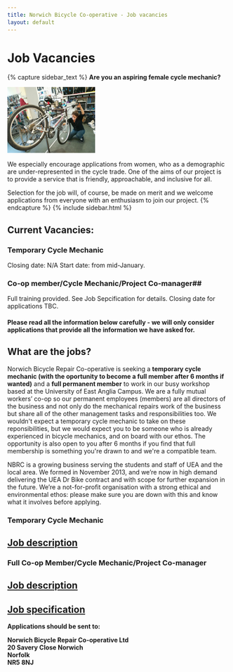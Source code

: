 ```yaml
---
title: Norwich Bicycle Co-operative - Job vacancies
layout: default
---
```


# Job Vacancies

{% capture sidebar_text %} __Are you an aspiring female cycle mechanic?__

<img src="/static/images/IMG_20181024_161900.jpg" width="200" height="150" />

We especially encourage applications from women, who as a demographic are under-represented in the cycle trade. One of the aims of our project is to provide a service that is friendly, approachable, and inclusive for all.

Selection for the job will, of course, be made on merit and we welcome applications from everyone with an enthusiasm to join our project. {% endcapture %} {% include sidebar.html %}

## Current Vacancies:

### Temporary Cycle Mechanic
Closing date: N/A
Start date: from mid-January.

### Co-op member/Cycle Mechanic/Project Co-manager##
Full training provided. See Job Sepcification for details.
Closing date for applications TBC.


#### Please read all the information below carefully - we will only consider applications that provide all the information we have asked for.

## What are the jobs?
Norwich Bicycle Repair Co-operative is seeking a __temporary cycle mechanic (with the oportunity to become a full member after 6 months if wanted)__ and a __full permanent member__ to work in our busy workshop based at the University of East Anglia Campus. We are a fully mutual workers’ co-op so our permanent employees (members) are all directors of the business and not only do the mechanical repairs work of the business but share all of the other management tasks and responsibilities too. We wouldn't expect a temporary cycle mechanic to take on these reponsibilities, but we would expect you to be someone who is already experienced in bicycle mechanics, and on board with our ethos. The opportunity is also open to you after 6 months if you find that full membership is something you're drawn to and we're a compatible team.

NBRC is a growing business serving the students and staff of UEA and the local area. We formed in November 2013, and we’re now in high demand delivering the UEA Dr Bike contract and with scope for further expansion in the future. We’re a not-for-profit organisation with a strong ethical and environmental ethos: please make sure you are down with this and know what it involves before applying.

### Temporary Cycle Mechanic

## [Job description](/jobs/Short_Term_Bicycle_Mechanic.pdf)

### Full Co-op Member/Cycle Mechanic/Project Co-manager

## [Job description](/jobs/Job_description_and_overview_2017.pdf)

## [Job specification](/jobs/Job_specification_2017.pdf)

__Applications should be sent to:__

__Norwich Bicycle Repair Co-operative Ltd  
20 Savery Close
Norwich  
Norfolk  
NR5 8NJ__

